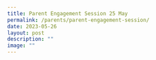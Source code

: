 ```yaml
---
title: Parent Engagement Session 25 May
permalink: /parents/parent-engagement-session/
date: 2023-05-26
layout: post
description: ""
image: ""
---
```

